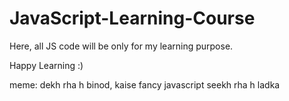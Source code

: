 # JavaScript-Learning-Course
Here, all JS code will be only for my learning purpose.
 
Happy Learning :)

meme: dekh rha h binod, kaise fancy javascript seekh rha h ladka
